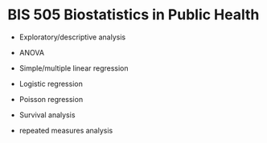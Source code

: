 # BIS 505 Biostatistics in Public Health 

- Exploratory/descriptive analysis

- ANOVA

- Simple/multiple linear regression

- Logistic regression

- Poisson regression

- Survival analysis

- repeated measures analysis

